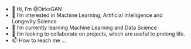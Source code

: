 - 👋 Hi, I’m @DirksGAN
- 👀 I’m interested in Machine Learning, Artificial Intelligence and Longevity Science
- 🌱 I’m currently learning Machine Learning and Data Science
- 💞️ I’m looking to collaborate on projects, which are useful to prolong life.
- 📫 How to reach me ...

<!---
DirksGAN/DirksGAN is a ✨ special ✨ repository because its `README.md` (this file) appears on your GitHub profile.
You can click the Preview link to take a look at your changes.
--->
